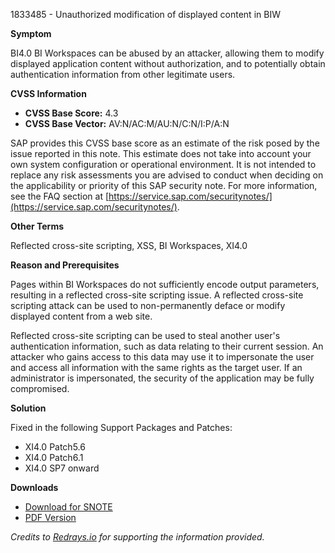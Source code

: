 1833485 - Unauthorized modification of displayed content in BIW

**Symptom**

BI4.0 BI Workspaces can be abused by an attacker, allowing them to modify displayed application content without authorization, and to potentially obtain authentication information from other legitimate users.

**CVSS Information**

- **CVSS Base Score:** 4.3
- **CVSS Base Vector:** AV:N/AC:M/AU:N/C:N/I:P/A:N

SAP provides this CVSS base score as an estimate of the risk posed by the issue reported in this note. This estimate does not take into account your own system configuration or operational environment. It is not intended to replace any risk assessments you are advised to conduct when deciding on the applicability or priority of this SAP security note. For more information, see the FAQ section at [https://service.sap.com/securitynotes/](https://service.sap.com/securitynotes/).

**Other Terms**

Reflected cross-site scripting, XSS, BI Workspaces, XI4.0

**Reason and Prerequisites**

Pages within BI Workspaces do not sufficiently encode output parameters, resulting in a reflected cross-site scripting issue. A reflected cross-site scripting attack can be used to non-permanently deface or modify displayed content from a web site.

Reflected cross-site scripting can be used to steal another user's authentication information, such as data relating to their current session. An attacker who gains access to this data may use it to impersonate the user and access all information with the same rights as the target user. If an administrator is impersonated, the security of the application may be fully compromised.

**Solution**

Fixed in the following Support Packages and Patches:

- XI4.0 Patch5.6
- XI4.0 Patch6.1
- XI4.0 SP7 onward

**Downloads**

- [Download for SNOTE](https://notesdownloads.sap.com/note/0040000017618262017)
- [PDF Version](https://userapps.support.sap.com/sap/support/sfm/notes/print/0001833485?language=en-US&token=79A696FDFAC09BD831956B32C9DC0692)

*Credits to [Redrays.io](https://redrays.io) for supporting the information provided.*